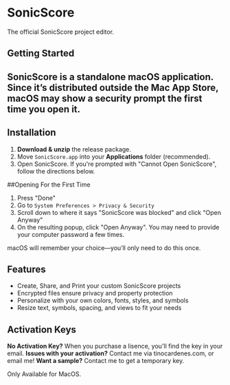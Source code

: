 # SonicScore
The official SonicScore project editor.

## Getting Started

**SonicScore** is a standalone macOS application.  
Since it’s distributed outside the Mac App Store, macOS may show a security prompt the first time you open it.  
---

## Installation  
1. **Download & unzip** the release package.  
2. Move `SonicScore.app` into your **Applications** folder (recommended).
3. Open SonicScore. If you're prompted with "Cannot Open SonicScore", follow the directions below.


##Opening For the First Time
1. Press "Done" 
2. Go to `System Preferences > Privacy & Security`
3. Scroll down to where it says "SonicScore was blocked" and click "Open Anyway"
4. On the resulting popup, click "Open Anyway". You may need to provide your computer password a few times. 

macOS will remember your choice—you’ll only need to do this once.  

## Features
- Create, Share, and Print your custom SonicScore projects
- Encrypted files ensure privacy and property protection
- Personalize with your own colors, fonts, styles, and symbols
- Resize text, symbols, spacing, and views to fit your needs

## Activation Keys
**No Activation Key?** When you purchase a lisence, you'll find the key in your email. 
**Issues with your activation?** Contact me via tinocardenes.com, or email me! 
**Want a sample?** Contact me to get a temporary key. 

Only Available for MacOS.

